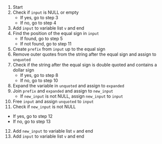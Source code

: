 1. Start
2. Check if `input` is NULL or empty
   - If yes, go to step 3
   - If no, go to step 4
3. Add `input` to variable list `v` and end
4. Find the position of the equal sign in `input`
   - If found, go to step 5
   - If not found, go to step 11
5. Create `prefix` from `input` up to the equal sign
6. Remove outer quotes from the string after the equal sign and assign to `unquoted`
7. Check if the string after the equal sign is double quoted and contains a dollar sign
   - If yes, go to step 8
   - If no, go to step 10
8. Expand the variable in `unquoted` and assign to `expanded`
9. Join `prefix` and `expanded` and assign to `new_input`
   - If `new_input` is not NULL, assign `new_input` to `input`
10. Free `input` and assign `unquoted` to `input`
11. Check if `new_input` is not NULL
   - If yes, go to step 12
   - If no, go to step 13
12. Add `new_input` to variable list `v` and end
13. Add `input` to variable list `v` and end